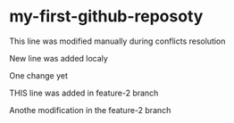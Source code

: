# my-first-github-reposoty

This line was modified manually during conflicts resolution

New line was added localy

One change yet

THIS line was added in feature-2 branch

Anothe modification in the feature-2 branch
